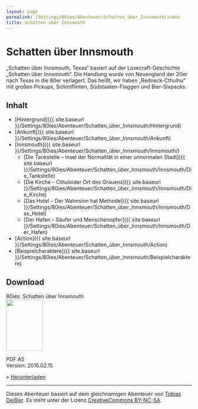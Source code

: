 ```yaml
---
layout: page
permalink: /Settings/80ies/Abenteuer/Schatten_über_Innsmouth/index
title: Schatten über Innsmouth
---
```


# Schatten über Innsmouth

&bdquo;Schatten über Innsmouth, Texas&ldquo; basiert auf der Lovecraft-Geschichte &bdquo;Schatten über Innsmouth&ldquo;. Die Handlung wurde von Neuengland der 20er nach Texas in die 80er verlagert. Das heißt, wir haben &bdquo;Redneck-Cthulhu&ldquo; mit großen Pickups, Schrotflinten, Südstaaten-Flaggen und Bier-Sixpacks.

## Inhalt

- [Hintergrund]({{ site.baseurl }}/Settings/80ies/Abenteuer/Schatten_über_Innsmouth/Hintergrund)
- [Ankunft]({{ site.baseurl }}/Settings/80ies/Abenteuer/Schatten_über_Innsmouth/Ankunft)
- [Innsmouth]({{ site.baseurl }}/Settings/80ies/Abenteuer/Schatten_über_Innsmouth/Innsmouth/)
  - [Die Tankstelle &ndash; Insel der Normalität in einer unnormalen Stadt]({{ site.baseurl }}/Settings/80ies/Abenteuer/Schatten_über_Innsmouth/Innsmouth/Die_Tankstelle)
  - [Die Kirche &ndash; Cthuloider Ort des Grauens]({{ site.baseurl }}/Settings/80ies/Abenteuer/Schatten_über_Innsmouth/Innsmouth/Die_Kirche)
  - [Das Hotel &ndash; Der Wahnsinn hat Methode]({{ site.baseurl }}/Settings/80ies/Abenteuer/Schatten_über_Innsmouth/Innsmouth/Das_Hotel)
  - [Der Hafen &ndash; Säufer und Menschenopfer]({{ site.baseurl }}/Settings/80ies/Abenteuer/Schatten_über_Innsmouth/Innsmouth/Der_Hafen)
- [Action]({{ site.baseurl }}/Settings/80ies/Abenteuer/Schatten_über_Innsmouth/Action)
- [Beispielcharaktere]({{ site.baseurl }}/Settings/80ies/Abenteuer/Schatten_über_Innsmouth/Beispielcharaktere)

## Download

<div class="row row-cols-1 row-cols-sm-2 row-cols-xl-3 g-4">
    <div class="card bg-blue text-light">
        <div class="card-header">80ies: Schatten über Innsmouth</div>
        <div class="card-body">
            <img class="border border-white float-start me-4" src="{{ site.baseurl }}/assets/images/thumbnails/80ies-innsmouth.png" width="100" height="140">
            <p>PDF A5<br/>
            Version: 2015.02.15</p>
            <p>&raquo; <a class="text-light" href="{{ site.baseurl }}/Downloads/Abenteuer/lite-80ies-innsmouth_2015-02-15.pdf">Herunterladen</a></p>
        </div>
    </div>
</div>

<hr/>

Dieses Abenteuer basiert auf dem gleichnamigen Abenteuer von [Tobias Deißler](http://randpatrouille.de/Abenteuer.xhtml). Es steht unter der Lizenz [CreativeCommons BY-NC-SA](http://creativecommons.org/licenses/by-nc-sa/4.0/).
